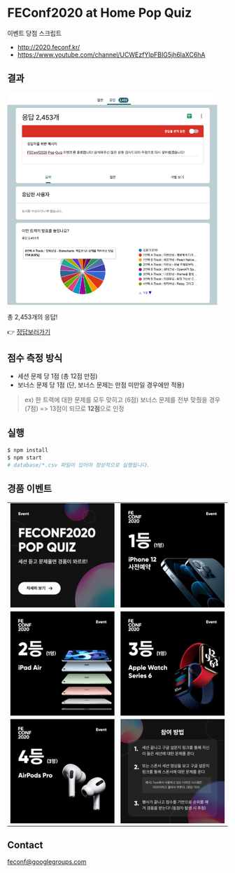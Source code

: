# FEConf2020 at Home Pop Quiz

이벤트 당첨 스크립트

- http://2020.feconf.kr/
- https://www.youtube.com/channel/UCWEzfYIpFBIG5jh6laXC6hA

## 결과

<img src="./static/images/result.png" width="480px" />

총 2,453개의 응답!

👉 [정답보러가기](./src/services/models/answer.ts)

## 점수 측정 방식

- 세션 문제 당 1점 (총 12점 만점)
- 보너스 문제 당 1점 (단, 보너스 문제는 만점 미만일 경우에만 적용)

> ex) 한 트랙에 대한 문제를 모두 맞히고 (6점) 보너스 문제를 전부 맞췄을 경우 (7점) => 13점이 되므로 **12점**으로 인정

## 실행

```sh
$ npm install
$ npm start
# database/*.csv 파일이 있어야 정상적으로 실행됩니다.
```

## 경품 이벤트

|||
|:-:|:-:|
|<img src="./static/images/popquiz_1.png" width="320px" />|<img src="./static/images/popquiz_2.png" width="320px" />|
|<img src="./static/images/popquiz_3.png" width="320px" />|<img src="./static/images/popquiz_4.png" width="320px" />|
|<img src="./static/images/popquiz_5.png" width="320px" />|<img src="./static/images/popquiz_6.png" width="320px" />|

## Contact

feconf@googlegroups.com